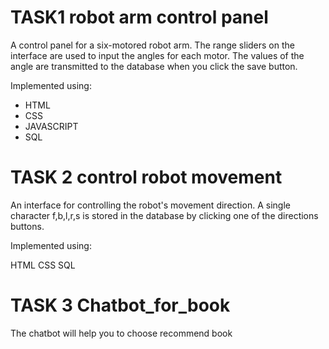 # TASK1 robot arm control panel
A control panel for a six-motored robot arm. The range sliders on the interface are used to input the angles for each motor. The values of the angle are transmitted to the database when you click the save button.






Implemented using:
- HTML
- CSS
- JAVASCRIPT
- SQL








# TASK 2 control robot movement
An interface for controlling the robot's movement direction. A single character f,b,l,r,s is stored in the database by clicking one of the directions buttons.





Implemented using:

HTML
CSS
SQL







# TASK 3 Chatbot_for_book
The chatbot will help you to choose recommend book

